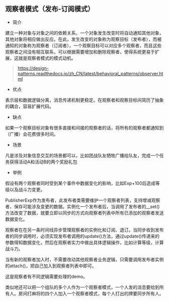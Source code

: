 ## 观察者模式（发布-订阅模式）

- 简介

建立一种对象与对象之间的依赖关系，一个对象发生改变时将自动通知其他对象，其他对象将相应做出反应。在此，发生改变的对象称为观察目标（发布者），而被通知的对象称为观察者（订阅者），一个观察目标可以对应多个观察者，而且这些观察者之间没有相互联系，可以根据需要增加和删除观察者，使得系统更易于扩展，这就是观察者模式的模式动机。
> https://design-patterns.readthedocs.io/zh_CN/latest/behavioral_patterns/observer.html

- 优点

表示层和数据逻辑分离，消息传递机制更稳定。在观察者和观察目标间简历了抽象的耦合，容易扩展代码。

- 缺点

如果一个观察目标对象有很多直接和间接的观察者的话，将所有的观察者都通知到（广播）会花费很多时间。

- 场景

凡是涉及对象信息交互的场景都可以，比如团战队友牺牲广播给队友，完成一个任务获得活动A和活动B的两个奖励礼包

- 举例

假设有两个观察者同时受到某个事件中数据变化的影响，比如Exp+100后造成等级以及战斗力变更。

PublisherExp作为发布者，此发布者类需要维护一个观察者列表，支持增减观察者，保存可能涉及变更的数据。实例化一个发布者后，当调用了发布者的__set()方法改变了数据，就要立即以同步的方式向观察者列表中所有已添加的观察者发送数据变化。

观察者在在另一条时间线异步管理观察者的实例化和订阅、退订。当同步收到发布者的同步调用时，必须实现发布者调用的update()方法，通过update()传递来的参数得知数据变化，然后在观察者实力中做出具体逻辑操作，比如计算等级，计算战斗力。

当有新的观察者加入时，不需要改动其他观察者业务逻辑，只需要调用发布者实例的attach()，把自己加入到观察者列表中即可。

这是观察者有不同逻辑需要处理的demo。

类似地还可以把一个组队的多个人作为一个观察者模式，一个人发的消息要给到所有人。房间打麻将的四个人加入一个观察者模式，每个人打出的牌要同步所有人。